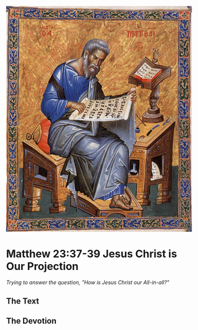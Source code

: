 <img class="intro-right" src="../images/art-matthew.jpg">

# Matthew 23:37-39 Jesus Christ is Our Projection

*Trying to answer the question, "How is Jesus Christ our All-in-all?"*

## The Text

## The Devotion